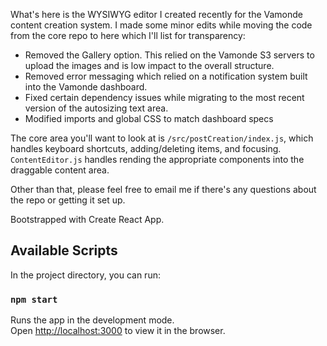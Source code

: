What's here is the WYSIWYG editor I created recently for the Vamonde content creation system. I made some minor edits while moving the code from the core repo to here which I'll list for transparency:

* Removed the Gallery option. This relied on the Vamonde S3 servers to upload the images and is low impact to the overall structure.
* Removed error messaging which relied on a notification system built into the Vamonde dashboard.
* Fixed certain dependency issues while migrating to the most recent version of the autosizing text area.
* Modified imports and global CSS to match dashboard specs

The core area you'll want to look at is `/src/postCreation/index.js`, which handles keyboard shortcuts, adding/deleting items, and focusing. `ContentEditor.js` handles rending the appropriate components into the draggable content area.

Other than that, please feel free to email me if there's any questions about the repo or getting it set up.

Bootstrapped with Create React App.

## Available Scripts

In the project directory, you can run:

### `npm start`

Runs the app in the development mode.<br />
Open [http://localhost:3000](http://localhost:3000) to view it in the browser.


